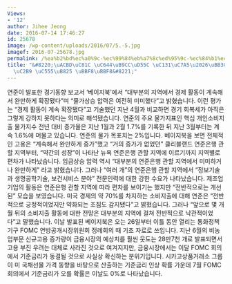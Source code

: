 ```yaml
---
Views:
- '12'
author: Jihee Jeong
date: 2016-07-14 17:46:27
id: 25678
image: /wp-content/uploads/2016/07/5.-5.jpg
imagef: 2016-07-25678.jpg
permalink: /%ea%b2%bd%ec%a0%9c-%ec%99%84%eb%a7%8c%ed%95%9c-%ec%84%b1%ec%9e%a5%eb%ac%bc%ea%b0%80%ec%83%81%ec%8a%b9-%ec%95%95%eb%a0%a5-%eb%af%b8%eb%af%b8/
title: "&#8220;\uACBD\uC81C \uC644\uB9CC\uD55C \uC131\uC7A5\u2026\uBB3C\uAC00\uC0C1\
  \uC2B9 \uC555\uB825 \uBBF8\uBBF8&#8221;"
---
```


연준이 발표한 경기동향 보고서 &#8216;베이지북&#8217;에서 &#8220;대부분의 지역에서 경제 활동이 계속해서 완만하게 확장됐다&#8221;며 &#8220;물가상승 압력은 여전히 미미했다&#8221;고 밝혔습니다. 이런 평가는 &#8220;경제 활동이 계속 확장됐다&#8221;고 기술했던 지난 4월과 비교하면 경기 회복세가 아직은 그렇게 강하지 못하다는 의미로 해석됐습니다. 연준의 주요 물가지표인 핵심 개인소비지출 물가지수 전년 대비 증가율은 지난 1월과 2월 1.7%를 기록한 뒤 지난 3월부터는 계속 1.6%에 머물고 있습니다. 연준의 물가 목표치는 2%입니다. 베이지북을 보면 전체적인 고용은 &#8220;계속해서 완만하게 증가&#8221;했고 &#8220;거의 증가가 없었던&#8221; 클리블랜드 연준은행 관할 지역부터, &#8220;약간의 성장&#8221;이 나타난 뉴욕 연준은행 관할 지역에 이르기까지 지역별로 편차가 나타났습니다. 임금상승 압력 역시 &#8220;대부분의 연준은행 관할 지역에서 미미하거나 완만하게&#8221; 라고 밝혔습니다. 그러나 &#8220;여러 개&#8221;의 연준은행 관할 지역에서 &#8220;정보기술과 생명공학기술, 보건서비스 분야&#8221; 전문인력에 대한 강한 수요가 나타났습니다. 제조업 기업의 활동은 연준은행 관할 지역에 따라 편차를 보이기는 했지만 &#8220;전반적으로는 개선된&#8221; 모습을 보였습니다. 미국 경제의 약 70%를 차지하는 소비지출에 대해 연준은 &#8220;전반적으로 긍정적이었지만 약화되는 조짐도 감지됐다&#8221;고 밝혔습니다. 그러나 &#8220;앞으로 몇 개월 뒤의 소비지출 활동에 대한 전망은 대부분의 지역에 걸쳐 전반적으로 낙관적이었다&#8221;고 말했습니다. 이날 발표된 베이지북은 오는 26일부터 이틀 동안 열리는 통화정책기구 FOMC 연방공개시장위원회 정례회의 때 기초 자료로 쓰입니다. 지난 6월의 비농업부문 신규고용 증가량이 금융시장의 예상치를 훨씬 웃도는 28만7천 개로 발표되면서 고용 부진 우려는 대체로 사라진 것으로 여겨지지만, 금융시장에서는 이달 FOMC 회의에서 기준금리가 동결될 것으로 사실상 확신하는 분위기입니다. 시카고상품거래소 그룹이 미 국채선물 가격 동향을 바탕으로 산출하는 기준금리 인상 확률 가운데 7월 FOMC 회의에서 기준금리가 오를 확률은 이날도 0%로 나타났습니다.